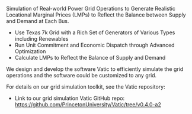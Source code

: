 Simulation of Real-world Power Grid Operations to Generate Realistic Locational Marginal Prices (LMPs) to Reflect the Balance between Supply and Demand at Each Bus.

- Use Texas 7k Grid with a Rich Set of Generators of Various Types including Renewables
- Run Unit Commitment and Economic Dispatch through Advanced Optimization
- Calculate LMPs to Reflect the Balance of Supply and Demand

We design and develop the software Vatic to efficiently simulate the grid operations and the software could be customized to any grid.

For details on our grid simulation toolkit, see the Vatic repository:

- Link to our grid simulation Vatic GitHub repo: https://github.com/PrincetonUniversity/Vatic/tree/v0.4.0-a2
